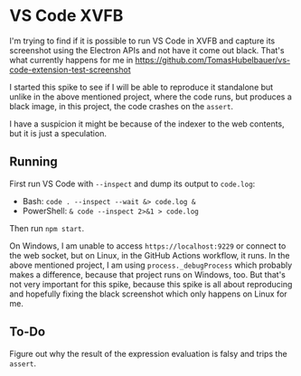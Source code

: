 # VS Code XVFB

I'm trying to find if it is possible to run VS Code in XVFB and capture its
screenshot using the Electron APIs and not have it come out black. That's what
currently happens for me in
https://github.com/TomasHubelbauer/vs-code-extension-test-screenshot

I started this spike to see if I will be able to reproduce it standalone but
unlike in the above mentioned project, where the code runs, but produces a black
image, in this project, the code crashes on the `assert`.

I have a suspicion it might be because of the indexer to the web contents, but
it is just a speculation.

## Running

First run VS Code with `--inspect` and dump its output to `code.log`:

- Bash: `code . --inspect --wait &> code.log &`
- PowerShell: `& code --inspect 2>&1 > code.log`

Then run `npm start`.

On Windows, I am unable to access `https://localhost:9229` or connect to the web
socket, but on Linux, in the GitHub Actions workflow, it runs. In the above
mentioned project, I am using `process._debugProcess` which probably makes a
difference, because that project runs on Windows, too. But that's not very
important for this spike, because this spike is all about reproducing and
hopefully fixing the black screenshot which only happens on Linux for me.

## To-Do

Figure out why the result of the expression evaluation is falsy and trips the
`assert`.
